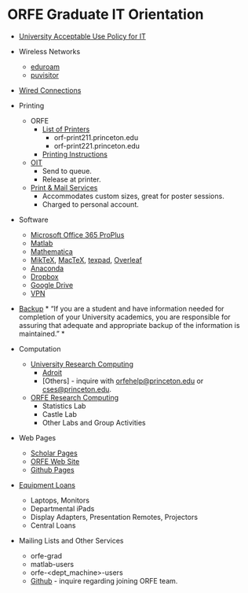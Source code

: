 # ORFE Graduate IT Orientation

* [University Acceptable Use Policy for IT][1]
* Wireless Networks
	* [eduroam][4]
	* [puvisitor][5]
* [Wired Connections][2]
* Printing
	* ORFE 
		* [List of Printers][6]
			* orf-print211.princeton.edu
			* orf-print221.princeton.edu
		* [Printing Instructions][7]
	* [OIT][8]
		* Send to queue.
		* Release at printer.
	* [Print & Mail Services][9]
		* Accommodates custom sizes, great for poster sessions.
		* Charged to personal account.

* Software
	* [Microsoft Office 365 ProPlus][10]
	* [Matlab][11]
	* [Mathematica][12]
	* [MikTeX][29], [MacTeX][30], [texpad][31], [Overleaf][32]
	* [Anaconda][33]
	* [Dropbox][14]
	* [Google Drive][15]
	* [VPN][16]

* [Backup][18]
		* “If you are a student and have information needed for completion of your University academics, you are responsible for assuring that adequate and appropriate backup of the information is maintained.”
		* 
* Computation
	* [University Research Computing][19]
		* [Adroit][21]
		* [Others] - inquire with <orfehelp@princeton.edu> or <cses@princeton.edu>.
	* [ORFE Research Computing][22]
		* Statistics Lab 
		* Castle Lab
		* Other Labs and Group Activities

* Web Pages
	* [Scholar Pages][24]
	* [ORFE Web Site][25]
	* [Github Pages][28]

* [Equipment Loans][26]
	* Laptops, Monitors
	* Departmental iPads
	* Display Adapters, Presentation Remotes, Projectors
	* Central Loans
	
* Mailing Lists and Other Services
	* orfe-grad
	* matlab-users
	* orfe-<dept_machine>-users
	* [Github][27] - inquire regarding joining ORFE team.

[1]: <https://www.princeton.edu/itpolicy>
[2]: <https://kb.princeton.edu/KB0010997>
[3]: <https://princeton.service-now.com/snap?id=kb_article&sys_id=472a27064f9ca20018ddd48e5210c780>
[4]: <https://kb.princeton.edu/8020>
[5]: <https://kb.princeton.edu/KB0010997>
[6]: <https://orfe.princeton.edu/help/printers>
[7]: <http://orfe.princeton.edu/help/printing>
[8]: <https://kb.princeton.edu/8329>
[9]: <https://printandmail.princeton.edu>
[10]: <https://kb.princeton.edu/9416>
[11]: <https://kb.princeton.edu/KB0011341>
[12]: <https://kb.princeton.edu/KB0011002>
[13]: <mailto:orfehelp@princeton.edu>
[14]: <https://princeton.service-now.com/service?id=sc_cat_item&sys_id=4db8b6b04f99e74cf56c0ad14210c77a>
[15]: <https://kb.princeton.edu/1128>
[16]: <https://www.princeton.edu/vpn>
[17]: <https://get.teamviewer.com/orfehelp>
[18]: <https://princeton.service-now.com/service?id=sc_cat_item&sys_id=91724a974f2ffe8018ddd48e5210c72a>
[19]: <https://www.princeton.edu/researchcomputing>
[20]: <https://www.princeton.edu/researchcomputing/computational-hardware/nobel>
[21]: <https://www.princeton.edu/researchcomputing/computational-hardware/adroit>
[22]: <https://orfe.princeton.edu/help/hardware>
[23]: <https://www.princeton.edu/clusters/cluster-list>
[24]: <https://scholar.princeton.edu>
[25]: <https://orfe.princeton.edu/login>
[26]: <https://orfe.princeton.edu/forms/equipment-loan>
[27]: <https://www.princeton.edu/researchcomputing/services/github-form-new>
[28]: <https://pages.github.com>
[29]: <https://miktex.org>
[30]: <https://tug.org/mactex>
[31]: <https://www.texpad.com/ios>
[32]: <https://overleaf.com>
[33]: <https://www.anaconda.com>
